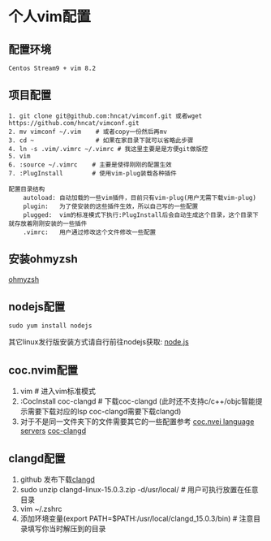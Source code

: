 # 个人vim配置
## 配置环境
```
Centos Stream9 + vim 8.2
```
## 项目配置
```
1. git clone git@github.com:hncat/vimconf.git 或者wget https://github.com/hncat/vimconf.git
2. mv vimconf ~/.vim    # 或者copy一份然后再mv
3. cd ~                 # 如果在家目录下就可以省略此步骤
4. ln -s .vim/.vimrc ~/.vimrc # 我这里主要是是方便git做版控
5. vim
6. :source ~/.vimrc    # 主要是使得刚刚的配置生效
7. :PlugInstall        # 使用vim-plug装载各种插件 

配置目录结构
    autoload: 自动加载的一些vim插件，目前只有vim-plug(用户无需下载vim-plug)
    plugin:   为了使安装的这些插件生效，所以自己写的一些配置
    plugged:  vim的标准模式下执行:PlugInstall后会自动生成这个目录，这个目录下就存放着刚刚安装的一些插件
    .vimrc:   用户通过修改这个文件修改一些配置
```
## 安装ohmyzsh
[ohmyzsh](https://github.com/ohmyzsh/ohmyzsh)
## nodejs配置
```
sudo yum install nodejs
```
其它linux发行版安装方式请自行前往nodejs获取: [node.js](https://nodejs.org/en/)
## coc.nvim配置
1. vim      # 进入vim标准模式
2. :CocInstall coc-clangd # 下载coc-clangd (此时还不支持c/c++/objc智能提示需要下载对应的lsp coc-clangd需要下载clangd)
3. 对于不是同一文件夹下的文件需要其它的一些配置参考
[coc.nvei language servers](https://github.com/neoclide/coc.nvim/wiki/Language-servers#ccobjective-c)
[coc-clangd](https://github.com/clangd/coc-clangd)
## clangd配置
1. github 发布下载[clangd](https://github.com/clangd/clangd/releases)
2. sudo unzip clangd-linux-15.0.3.zip -d/usr/local/ # 用户可执行放置在任意目录
3. vim ~/.zshrc
4. 添加环境变量(export PATH=$PATH:/usr/local/clangd_15.0.3/bin) # 注意目录填写你当时解压到的目录
